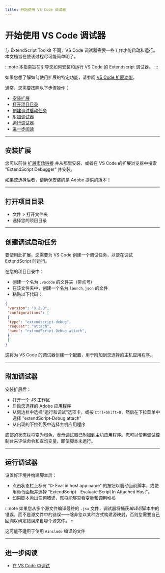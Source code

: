 ```yaml
---
title: 开始使用 VS Code 调试器
---
```

# 开始使用 VS Code 调试器

与 ExtendScript Toolkit 不同，VS Code 调试器需要一些工作才能启动和运行。本文档旨在使该过程尽可能简单明了。

:::note
本指南旨在引导您如何安装和运行 VS Code 的 Extendscript 调试器。
:::

如果您想了解如何使用扩展的特定功能，请参阅 [VS Code 扩展功能](../vscode-extension-features)。

通常，您需要按照以下步骤操作：

- [安装扩展](#installing-the-extension)
- [打开项目目录](#opening-a-project-directory)
- [创建调试启动任务](#creating-a-debug-launch-task)
- [附加调试器](#attaching-the-debugger)
- [运行调试器](#running-the-debugger)
- [进一步阅读](#futher-reading)

---

## 安装扩展

您可以前往 [扩展市场链接](https://marketplace.visualstudio.com/items?itemName=Adobe.extendscript-debug) 并从那里安装，或者在 VS Code 的扩展浏览器中搜索 "ExtendScript Debugger" 并安装。

如果您选择后者，请确保安装的是 Adobe 提供的版本！

---

## 打开项目目录

- 文件 > 打开文件夹
- 选择您的项目目录

---

## 创建调试启动任务

要使用此扩展，您需要为 VS Code 创建一个调试任务，以便在调试 ExtendScript 时运行。

在您的项目目录中：

- 创建一个名为 `.vscode` 的文件夹（带点号）
- 在该文件夹中，创建一个名为 `launch.json` 的文件
- 粘贴以下代码：

```json
{
 "version": "0.2.0",
 "configurations": [
 {
 "type": "extendscript-debug",
 "request": "attach",
 "name": "extendScript-Debug attach",
 }
 ]
}
```

这将为 VS Code 的调试器创建一个配置，用于附加到您选择的主机应用程序。

---

## 附加调试器

安装扩展后：

- 打开一个 JS 工作区
- 启动您选择的 Adobe 应用程序
- 从侧边栏中选择“运行和调试”选项卡，或按 `Ctrl+Shift+D`，然后在下拉菜单中选择 "extendScript-Debug attach"
- 从出现的下拉列表中选择主机应用程序

底部的状态栏将变为橙色，表示调试器已附加到主机应用程序。您可以使用调试控制台来评估命令和查询变量，即使脚本未运行。

---

## 运行调试器

设置好环境并构建脚本后：

- 点击状态栏上标有 "▷ Eval in host app name" 的按钮以启动当前脚本，或使用命令面板并选择 "ExtendScript - Evaluate Script In Attached Host"。
- 如果脚本抛出任何错误，您将能够查看变量和调用堆栈

:::note
如果您从多个源文件编译最终的 `.jsx` 文件，调试器将捕获*编译后*脚本中的错误，而不是源文件中的错误——除非您以某种方式构建源映射，否则您需要自己回溯以确定错误来自哪个源文件。
:::

这可能不适用于使用 `#include` 编译的文件

---

## 进一步阅读

- [在 VS Code 中调试](https://code.visualstudio.com/docs/editor/debugging)
